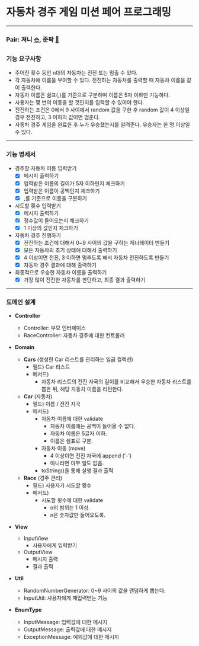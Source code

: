 # 자동차 경주 게임 미션 페어 프로그래밍   

---

###  Pair: 져니 [⛄️](http://github.com/cl8d), 준팍 [🎅](https://github.com/junpakPark)  


### 기능 요구사항
- 주어진 횟수 동안 n대의 자동차는 전진 또는 멈출 수 있다.
- 각 자동차에 이름을 부여할 수 있다. 전진하는 자동차를 출력할 때 자동차 이름을 같이 출력한다.
- 자동차 이름은 쉼표(,)를 기준으로 구분하며 이름은 5자 이하만 가능하다.
- 사용자는 몇 번의 이동을 할 것인지를 입력할 수 있어야 한다.
- 전진하는 조건은 0에서 9 사이에서 random 값을 구한 후 random 값이 4 이상일 경우 전진하고, 3 이하의 값이면 멈춘다.
- 자동차 경주 게임을 완료한 후 누가 우승했는지를 알려준다. 우승자는 한 명 이상일 수 있다.

---

### 기능 명세서
- 경주할 자동차 이름 입력받기
  *[x] 메시지 출력하기
  *[x] 입력받은 이름의 길이가 5자 이하인지 체크하기 
  *[x] 입력받은 이름이 공백인지 체크하기
  *[x] ,를 기준으로 이름을 구분하기 
- 시도할 횟수 입력받기
  *[x] 메시지 출력하기
  *[x] 정수값이 들어오는지 체크하기
  *[x] 1 이상의 값인지 체크하기
- 자동차 경주 진행하기
  *[x] 전진하는 조건에 대해서 0~9 사이의 값을 구하는 제너레이터 만들기
  *[x] 모든 자동차의 초기 상태에 대해서 출력하기
  *[x] 4 이상이면 전진, 3 이하면 멈추도록 해서 자동차 전진하도록 만들기
  *[x] 자동차 경주 결과에 대해 출력하기
- 최종적으로 우승한 자동차 이름을 출력하기
  *[x] 가장 많이 전진한 자동차를 판단하고, 최종 결과 출력하기

---

### 도메인 설계
- **Controller**
  - Controller: 부모 인터페이스
  - RaceController: 자동차 경주에 대한 컨트롤러  


- **Domain**
  - **Cars** (생성한 Car 리스트를 관리하는 일급 컬렉션)
    - 필드) Car 리스트
    - 메서드)
      - 자동차 리스트의 전진 자국의 길이를 비교해서 우승한 자동차 리스트를 뽑은 뒤, 해당 자동차 이름을 리턴한다.
  - **Car** (자동차)
    - 필드) 이름 / 전진 자국
    - 메서드)
      - 자동차 이름에 대한 validate
        - 자동차 이름에는 공백이 들어올 수 없다.
        - 자동차 이름은 5글자 이하.
        - 이름은 쉼표로 구분.
      - 자동차 이동 (move)
        - 4 이상이면 전진 자국에 append ('-')
        - 아니라면 아무 일도 없음.
      - toString()을 통해 실행 결과 출력
  - **Race** (경주 관리)
    - 필드) 사용자가 시도할 횟수
    - 메서드)
      - 시도할 횟수에 대한 validate
        - n의 범위는 1 이상.
        - n은 숫자값만 들어오도록.

- **View**
  - InputView
    - 사용자에게 입력받기
  - OutputView
    - 메시지 출력
    - 결과 출력

- **Util**
  - RandomNumberGenerator: 0~9 사이의 값을 랜덤하게 뽑는다.
  - InputUtil: 사용자에게 재입력받는 기능

- **EnumType**
  - InputMessage: 입력값에 대한 메시지
  - OutputMessage: 출력값에 대한 메시지
  - ExceptionMessage: 예외값에 대한 메시지